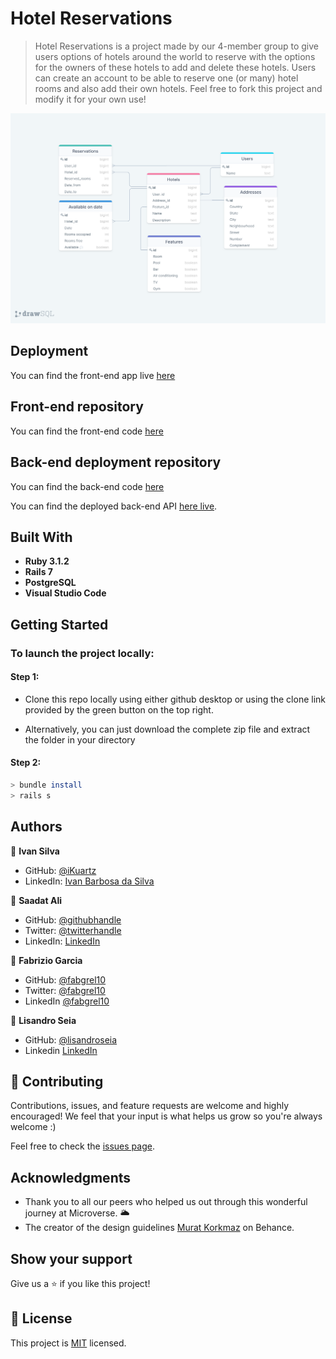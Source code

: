 # Hotel Reservations

> Hotel Reservations is a project made by our 4-member group to give users options of hotels around the world to reserve with the options for the owners of these hotels to add and delete these hotels. Users can create an account to be able to reserve one (or many) hotel rooms and also add their own hotels. Feel free to fork this project and modify it for your own use!

![ERD diagram of our database](images/ERD_diagram.png)

## Deployment

You can find the front-end app live [here](https://cryptic-lake-58741.herokuapp.com/)

## Front-end repository

You can find the front-end code [here](https://github.com/iKuartz/final-react)

## Back-end deployment repository

You can find the back-end code [here](https://github.com/iKuartz/final-rails)

You can find the deployed back-end API [here live](https://rails-hotels-api.herokuapp.com/).

## Built With

- **Ruby 3.1.2**
- **Rails 7**
- **PostgreSQL**
- **Visual Studio Code**

## Getting Started

### To launch the project locally:

#### Step 1:

- Clone this repo locally using either github desktop or using the clone link provided by the green button on the top right.

- Alternatively, you can just download the complete zip file and extract the folder in your directory

#### Step 2:

```bash
> bundle install
> rails s
```
## Authors

👤 **Ivan Silva**
- GitHub: [@iKuartz](https://github.com/iKuartz)
- LinkedIn: [Ivan Barbosa da Silva](https://www.linkedin.com/in/i-b-silva/)

👤 **Saadat Ali**

- GitHub: [@githubhandle](https://github.com/Saadat123456)
- Twitter: [@twitterhandle](https://twitter.com/Saadat02021999)
- LinkedIn: [LinkedIn](https://www.linkedin.com/in/saadatali1999/)

👤 **Fabrizio Garcia**

- GitHub: [@fabgrel10](https://github.com/fabgrel10)
- Twitter: [@fabgrel10](https://twitter.com/fabgrel10)
- LinkedIn [@fabgrel10](https://www.linkedin.com/in/fabgrel10/)

👤 **Lisandro Seia**

 - GitHub: [@lisandroseia](https://github.com/lisandroseia)
 - Linkedin [LinkedIn](https://www.linkedin.com/in/lisandro-seia-295120225/)

## 🤝 Contributing

Contributions, issues, and feature requests are welcome and highly encouraged!
We feel that your input is what helps us grow so you're always welcome :)

Feel free to check the [issues page](../../issues/).

## Acknowledgments

- Thank you to all our peers who helped us out through this wonderful journey at Microverse. 🌥️
- The creator of the design guidelines [Murat Korkmaz](https://www.behance.net/muratk) on Behance.

## Show your support

Give us a ⭐️ if you like this project!

## 📝 License

This project is [MIT](./MIT.md) licensed.
